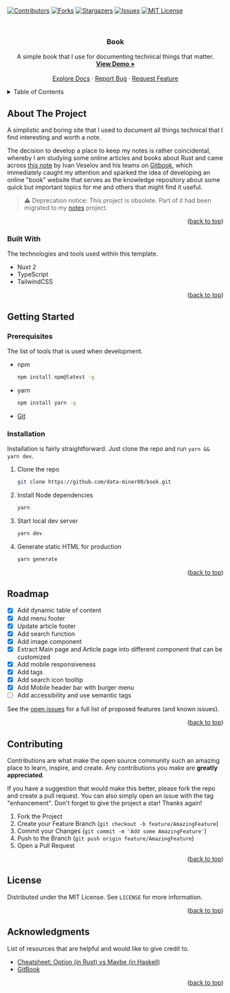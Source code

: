 <a name="readme-top"></a>

<!-- PROJECT SHIELDS -->

[![Contributors][contributors-shield]][contributors-url]
[![Forks][forks-shield]][forks-url]
[![Stargazers][stars-shield]][stars-url]
[![Issues][issues-shield]][issues-url]
[![MIT License][license-shield]][license-url]

<!-- PROJECT LOGO -->
<br />
<div align="center">
  <h3 align="center">Book</h3>

  <p align="center">
    A simple book that I use for documenting technical things that matter.
    <br />
    <a href="https://book-dun-three.vercel.app/"><strong>View Demo »</strong></a>
    <br />
    <br />
    <a href="https://github.com/data-miner00/book">Explore Docs</a>
    ·
    <a href="https://github.com/data-miner00/book/issues">Report Bug</a>
    ·
    <a href="https://github.com/data-miner00/book/issues">Request Feature</a>
  </p>
</div>

<!-- TABLE OF CONTENTS -->
<details>
  <summary>Table of Contents</summary>
  <ol>
    <li>
      <a href="#about-the-project">About The Project</a>
      <ul>
        <li><a href="#built-with">Built With</a></li>
      </ul>
    </li>
    <li>
      <a href="#getting-started">Getting Started</a>
      <ul>
        <li><a href="#prerequisites">Prerequisites</a></li>
        <li><a href="#installation">Installation</a></li>
      </ul>
    </li>
    <li><a href="#usage">Usage</a></li>
    <li><a href="#roadmap">Roadmap</a></li>
    <li><a href="#contributing">Contributing</a></li>
    <li><a href="#license">License</a></li>
    <li><a href="#acknowledgments">Acknowledgments</a></li>
  </ol>
</details>

<!-- ABOUT THE PROJECT -->

## About The Project

A simplistic and boring site that I used to document all things technical that I find interesting and worth a note.

The decision to develop a place to keep my notes is rather coincidental, whereby I am studying some online articles and books about Rust and came across [this note](https://notes.iveselov.info/programming/cheatsheet-rust-option-vs-haskell-maybe) by Ivan Veselov and his teams on [Gitbook](https://www.gitbook.com/), which immediately caught my attention and sparked the idea of developing an online "book" website that serves as the knowledge repository about some quick but important topics for me and others that might find it useful.

> ⚠ Deprecation notice: This project is obsolete. Part of it had been migrated to my [notes](https://github.com/data-miner00/notes) project.

<p align="right">(<a href="#readme-top">back to top</a>)</p>

### Built With

The technologies and tools used within this template.

- Nuxt 2
- TypeScript
- TailwindCSS

<p align="right">(<a href="#readme-top">back to top</a>)</p>

<!-- GETTING STARTED -->

## Getting Started

### Prerequisites

The list of tools that is used when development.

- npm
  ```sh
  npm install npm@latest -g
  ```
- yarn
  ```sh
  npm install yarn -g
  ```
- [Git](https://git-scm.com/downloads)

### Installation

Installation is fairly straightforward. Just clone the repo and run `yarn && yarn dev`.

1. Clone the repo
   ```sh
   git clone https://github.com/data-miner00/book.git
   ```
2. Install Node dependencies
   ```sh
   yarn
   ```
3. Start local dev server
   ```sh
   yarn dev
   ```
4. Generate static HTML for production
   ```sh
   yarn generate
   ```

<p align="right">(<a href="#readme-top">back to top</a>)</p>

<!-- ROADMAP -->

## Roadmap

- [x] Add dynamic table of content
- [x] Add menu footer
- [x] Update article footer
- [x] Add search function
- [x] Add image component
- [x] Extract Main page and Article page into different component that can be customized
- [x] Add mobile responsiveness
- [x] Add tags
- [x] Add search icon tooltip
- [x] Add Mobile header bar with burger menu
- [ ] Add accessibility and use semantic tags

See the [open issues](https://github.com/data-miner00/book/issues) for a full list of proposed features (and known issues).

<p align="right">(<a href="#readme-top">back to top</a>)</p>

<!-- CONTRIBUTING -->

## Contributing

Contributions are what make the open source community such an amazing place to learn, inspire, and create. Any contributions you make are **greatly appreciated**.

If you have a suggestion that would make this better, please fork the repo and create a pull request. You can also simply open an issue with the tag "enhancement".
Don't forget to give the project a star! Thanks again!

1. Fork the Project
2. Create your Feature Branch (`git checkout -b feature/AmazingFeature`)
3. Commit your Changes (`git commit -m 'Add some AmazingFeature'`)
4. Push to the Branch (`git push origin feature/AmazingFeature`)
5. Open a Pull Request

<p align="right">(<a href="#readme-top">back to top</a>)</p>

<!-- LICENSE -->

## License

Distributed under the MIT License. See `LICENSE` for more information.

<p align="right">(<a href="#readme-top">back to top</a>)</p>

<!-- ACKNOWLEDGMENTS -->

## Acknowledgments

List of resources that are helpful and would like to give credit to.

- [Cheatsheet: Option (in Rust) vs Maybe (in Haskell)](https://notes.iveselov.info/programming/cheatsheet-rust-option-vs-haskell-maybe)
- [GitBook](https://www.gitbook.com/)

<p align="right">(<a href="#readme-top">back to top</a>)</p>

<!-- MARKDOWN LINKS & IMAGES -->

[contributors-shield]: https://img.shields.io/github/contributors/data-miner00/book.svg?style=for-the-badge
[contributors-url]: https://github.com/data-miner00/book/graphs/contributors
[forks-shield]: https://img.shields.io/github/forks/data-miner00/book.svg?style=for-the-badge
[forks-url]: https://github.com/data-miner00/book/network/members
[stars-shield]: https://img.shields.io/github/stars/data-miner00/book.svg?style=for-the-badge
[stars-url]: https://github.com/data-miner00/book/stargazers
[issues-shield]: https://img.shields.io/github/issues/data-miner00/book.svg?style=for-the-badge
[issues-url]: https://github.com/data-miner00/book/issues
[license-shield]: https://img.shields.io/github/license/data-miner00/book.svg?style=for-the-badge
[license-url]: https://github.com/data-miner00/book/blob/master/LICENSE
[product-screenshot]: images/screenshot.png
